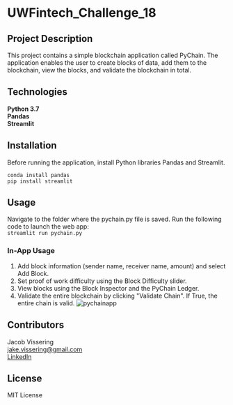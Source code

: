 # UWFintech_Challenge_18
## Project Description
This project contains a simple blockchain application called PyChain. The application enables the user to create blocks of data, add them to the blockchain, view the blocks, and validate the blockchain in total.

## Technologies
**Python 3.7**  
**Pandas**  
**Streamlit**  

## Installation
Before running the application, install Python libraries Pandas and Streamlit.
```  
conda install pandas  
pip install streamlit  
```

## Usage
Navigate to the folder where the pychain.py file is saved. Run the following code to launch the web app:  
```streamlit run pychain.py```

### In-App Usage
1. Add block information (sender name, receiver name, amount) and select Add Block.
2. Set proof of work difficulty using the Block Difficulty slider.
3. View blocks using the Block Inspector and the PyChain Ledger.
4. Validate the entire blockchain by clicking "Validate Chain". If True, the entire chain is valid.
![pychainapp](PyChainApp.png)

## Contributors
Jacob Vissering  
jake.vissering@gmail.com  
[LinkedIn](https://www.linkedin.com/in/jacobvissering/)

## License
MIT License
